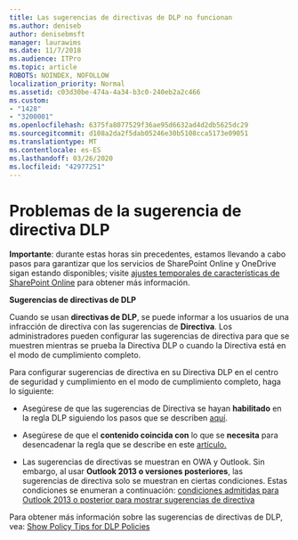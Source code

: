 ```yaml
---
title: Las sugerencias de directivas de DLP no funcionan
ms.author: deniseb
author: denisebmsft
manager: laurawims
ms.date: 11/7/2018
ms.audience: ITPro
ms.topic: article
ROBOTS: NOINDEX, NOFOLLOW
localization_priority: Normal
ms.assetid: c03d30be-474a-4a34-b3c0-240eb2a2c466
ms.custom:
- "1428"
- "3200001"
ms.openlocfilehash: 6375fa8077529f36ae95d6632ad4d2db5625dc29
ms.sourcegitcommit: d108a2da2f5dab05246e30b5108cca5173e09051
ms.translationtype: MT
ms.contentlocale: es-ES
ms.lasthandoff: 03/26/2020
ms.locfileid: "42977251"
---
```

# <a name="dlp-policy-tip-issues"></a>Problemas de la sugerencia de directiva DLP

**Importante**: durante estas horas sin precedentes, estamos llevando a cabo pasos para garantizar que los servicios de SharePoint Online y OneDrive sigan estando disponibles; visite [ajustes temporales de características de SharePoint Online](https://aka.ms/ODSPAdjustments) para obtener más información.

**Sugerencias de directivas de DLP**

Cuando se usan **directivas de DLP**, se puede informar a los usuarios de una infracción de directiva con las sugerencias de **Directiva**. Los administradores pueden configurar las sugerencias de directiva para que se muestren mientras se prueba la Directiva DLP o cuando la Directiva está en el modo de cumplimiento completo.
  
Para configurar sugerencias de directiva en su Directiva DLP en el centro de seguridad y cumplimiento en el modo de cumplimiento completo, haga lo siguiente:
  
- Asegúrese de que las sugerencias de Directiva se hayan **habilitado** en la regla DLP siguiendo los pasos que se describen [aquí](https://docs.microsoft.com/office365/securitycompliance/use-notifications-and-policy-tips).

- Asegúrese de que el **contenido coincida con** lo que se **necesita** para desencadenar la regla que se describe en este [artículo.](https://docs.microsoft.com/office365/securitycompliance/what-the-sensitive-information-types-look-for)

- Las sugerencias de directivas se muestran en OWA y Outlook. Sin embargo, al usar **Outlook 2013 o versiones posteriores**, las sugerencias de directiva solo se muestran en ciertas condiciones. Estas condiciones se enumeran a continuación: [condiciones admitidas para Outlook 2013 o posterior para mostrar sugerencias de directiva](https://docs.microsoft.com/office365/securitycompliance/use-notifications-and-policy-tips#outlook-2013-and-later-supports-showing-policy-tips-for-only-some-conditions)

Para obtener más información sobre las sugerencias de directivas de DLP, vea: [Show Policy Tips for DLP Policies](https://docs.microsoft.com/office365/securitycompliance/use-notifications-and-policy-tips)
  